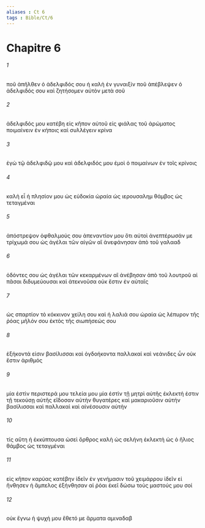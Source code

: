 ```yaml
---
aliases : Ct 6
tags : Bible/Ct/6
---
```


# Chapitre 6

###### 1
ποῦ ἀπῆλθεν ὁ ἀδελφιδός σου ἡ καλὴ ἐν γυναιξίν ποῦ ἀπέβλεψεν ὁ ἀδελφιδός σου καὶ ζητήσομεν αὐτὸν μετὰ σοῦ
###### 2
ἀδελφιδός μου κατέβη εἰς κῆπον αὐτοῦ εἰς φιάλας τοῦ ἀρώματος ποιμαίνειν ἐν κήποις καὶ συλλέγειν κρίνα
###### 3
ἐγὼ τῷ ἀδελφιδῷ μου καὶ ἀδελφιδός μου ἐμοὶ ὁ ποιμαίνων ἐν τοῖς κρίνοις
###### 4
καλὴ εἶ ἡ πλησίον μου ὡς εὐδοκία ὡραία ὡς ιερουσαλημ θάμβος ὡς τεταγμέναι
###### 5
ἀπόστρεψον ὀφθαλμούς σου ἀπεναντίον μου ὅτι αὐτοὶ ἀνεπτέρωσάν με τρίχωμά σου ὡς ἀγέλαι τῶν αἰγῶν αἳ ἀνεφάνησαν ἀπὸ τοῦ γαλααδ
###### 6
ὀδόντες σου ὡς ἀγέλαι τῶν κεκαρμένων αἳ ἀνέβησαν ἀπὸ τοῦ λουτροῦ αἱ πᾶσαι διδυμεύουσαι καὶ ἀτεκνοῦσα οὐκ ἔστιν ἐν αὐταῖς
###### 7
ὡς σπαρτίον τὸ κόκκινον χείλη σου καὶ ἡ λαλιά σου ὡραία ὡς λέπυρον τῆς ῥόας μῆλόν σου ἐκτὸς τῆς σιωπήσεώς σου
###### 8
ἑξήκοντά εἰσιν βασίλισσαι καὶ ὀγδοήκοντα παλλακαί καὶ νεάνιδες ὧν οὐκ ἔστιν ἀριθμός
###### 9
μία ἐστὶν περιστερά μου τελεία μου μία ἐστὶν τῇ μητρὶ αὐτῆς ἐκλεκτή ἐστιν τῇ τεκούσῃ αὐτῆς εἴδοσαν αὐτὴν θυγατέρες καὶ μακαριοῦσιν αὐτήν βασίλισσαι καὶ παλλακαὶ καὶ αἰνέσουσιν αὐτήν
###### 10
τίς αὕτη ἡ ἐκκύπτουσα ὡσεὶ ὄρθρος καλὴ ὡς σελήνη ἐκλεκτὴ ὡς ὁ ἥλιος θάμβος ὡς τεταγμέναι
###### 11
εἰς κῆπον καρύας κατέβην ἰδεῖν ἐν γενήμασιν τοῦ χειμάρρου ἰδεῖν εἰ ἤνθησεν ἡ ἄμπελος ἐξήνθησαν αἱ ῥόαι ἐκεῖ δώσω τοὺς μαστούς μου σοί
###### 12
οὐκ ἔγνω ἡ ψυχή μου ἔθετό με ἅρματα αμιναδαβ
